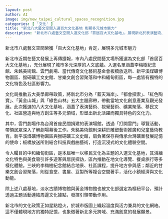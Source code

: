 ```yaml
---
layout: post
author: AI
image: img/new_taipei_cultural_spaces_recognition.jpg
categories: [ '文化' ]
title: "新北八大藝文空間入選百大文化基地 彰顯多元城市魅力"
description: "新北市八處藝文空間入選文化部「首屆百大文化基地」，展現新北於表演藝術、視覺藝術、礦業聚落、移民文化及地方創生等多元亮點，涵蓋李梅樹紀念館、朱銘美術館、雲門劇場、中和緬甸街區等，凸顯新北市文化力與城市創意活力。"
---
```

新北市八處藝文空間榮獲「百大文化基地」肯定，展現多元城市魅力

新北市近期在藝文發展上再傳捷報，市內八處民間藝文場所獲選為文化部「首屆百大文化基地」，充分展現了城市多元深厚的人文底蘊。入選名單涵蓋李梅樹紀念館、朱銘美術館、雲門劇場、當代傳奇文化藝術基金會板橋放送所、新平溪煤礦博物園區、猴硐礦工文史館、甘樂文創合習聚落和中和緬甸街區，每一處皆有獨特的文化特色及社區影響力。

文化局推動五大美學廊帶政策，將新北市分為「藍天海岸」、「都會探索」、「紅色陶寶」、「黃金山城」與「綠色山林」五大主題廊帶，帶動當地文化創意產業及觀光發展。此次獲選的八大文化基地，涵蓋了表演藝術、視覺藝術、礦業聚落、移民文化、社區營造與地方創生等多元領域，形塑出新北活躍而獨具特色的文化力。

其中，雲門劇場作為台灣首座民間捐建的表演場館，透過「打開雲門」導覽活動，帶領民眾深入了解劇場幕後工作。朱銘美術館則深耕於雕塑藝術推廣和兒童藝術教育。新平溪煤礦博物園區與猴硐礦工文史館，肩負著保存與傳承台灣礦業發展記憶的使命；板橋放送所則結合科技與戲曲藝術，打造沉浸式的文化體驗空間。

令人矚目的中和緬甸街區，是本屆唯一以移民文化為主題的入選文化基地，其滇緬文化特色與美食吸引許多遊客與居民探訪，區內推動在地文化導覽、餐桌旅行等多樣化體驗。三峽的李梅樹紀念館結合地景、社區課程，提升地方參與感；鄰近的甘樂文創合習聚落，則從食堂、書屋、豆製所等複合空間著手，活化小鎮經濟與文化動能。

除上述八處基地，淡水古蹟博物館與黃金博物館也被文化部選定為樞紐平台，預計透過主題活動連結周邊文化據點，發揮引領帶動作用。

新北市的文化政策正如星點燈火，於城市版圖上織起溫度與活力兼具的文化網絡。這不僅體現地方的獨特記憶，也象徵著新北多元跨域、充滿創意的發展願景。